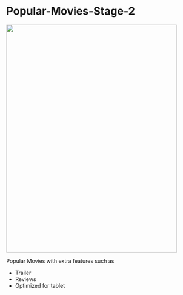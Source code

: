 # Popular-Movies-Stage-2

<img src=../master/Screen/P2%20main.png width=450 height=600 /> 

Popular Movies with extra features such as
 - Trailer
 - Reviews
 - Optimized for tablet
